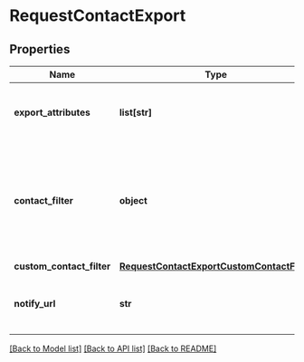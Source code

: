 # RequestContactExport

## Properties
Name | Type | Description | Notes
------------ | ------------- | ------------- | -------------
**export_attributes** | **list[str]** | List of all the attributes that you want to export. These attributes must be present in your contact database. For example, [&#39;fname&#39;, &#39;lname&#39;, &#39;email&#39;]. | [optional] 
**contact_filter** | **object** | This attribute has been deprecated and will be removed by January 1st, 2021. Only one of the two filter options (contactFilter or customContactFilter) can be passed in the request. Set the filter for the contacts to be exported. For example, {\&quot;blacklisted\&quot;:true} will export all the blacklisted contacts.  | [optional] 
**custom_contact_filter** | [**RequestContactExportCustomContactFilter**](RequestContactExportCustomContactFilter.md) |  | [optional] 
**notify_url** | **str** | Webhook that will be called once the export process is finished. For reference, https://help.sendinblue.com/hc/en-us/articles/360007666479 | [optional] 

[[Back to Model list]](../README.md#documentation-for-models) [[Back to API list]](../README.md#documentation-for-api-endpoints) [[Back to README]](../README.md)


